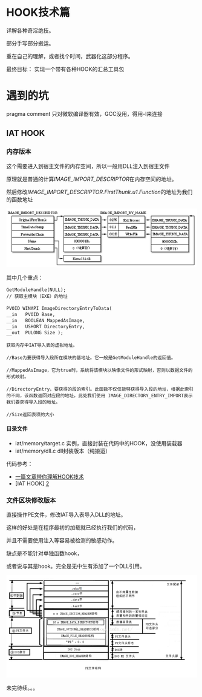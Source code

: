 # HOOK技术篇
详解各种奇淫绝技。

部分手写部分搬运。

重在自己的理解，或者找个时间，武器化这部分程序。

最终目标： 实现一个带有各种HOOK的汇总工具包


# 遇到的坑
pragma comment 只对微软编译器有效，GCC没用，得用-l来连接

## IAT HOOK
### 内存版本
这个需要进入到宿主文件的内存空间，所以一般用DLL注入到宿主文件

原理就是普通的计算*IMAGE_IMPORT_DESCRIPTOR*在内存空间的地址。

然后修改*IMAGE_IMPORT_DESCRIPTOR.FirstThunk.u1.Function*的地址为我们的函数地址

![img][3]

其中几个重点：
```
GetModuleHandle(NULL);
// 获取主模块（EXE）的地址

PVOID WINAPI ImageDirectoryEntryToData( 
__in   PVOID Base, 
__in   BOOLEAN MappedAsImage, 
__in   USHORT DirectoryEntry, 
__out  PULONG Size );

获取内存中IAT导入表的虚拟地址。

//Base为要获得导入段所在模块的基地址。它一般是GetModuleHandle的返回值。

//MappedAsImage，它为true时，系统将该模块以映像文件的形式映射，否则以数据文件的形式映射。

//DirectoryEntry，要获得的段的索引。此函数不仅仅能够获得导入段的地址，根据此索引的不同，该函数返回对应段的地址。此处我们使用 IMAGE_DIRECTORY_ENTRY_IMPORT表示我们要获得导入段的地址。

//Size返回表项的大小

```
#### 目录文件

 - iat/memory/target.c 实例，直接封装在代码中的HOOK，没使用装载器
 - iat/memory/dll.c dll封装版本（纯搬运）

代码参考：

  - [一篇文章带你理解HOOK技术][1]
  - [IAT HOOK] [2]

### 文件区块修改版本

直接操作PE文件，修改IAT导入表导入DLL的地址。

这样的好处是在程序最初的加载就已经执行我们的代码，

并且不需要使用注入等容易被检测的敏感动作。

缺点是不能针对单独函数hook，

或者说与其是hook。完全是无中生有添加了一个DLL引用。

![pe][4]

未完待续。。。


  [1]: https://bbs.pediy.com/thread-251412.htm
  [2]: https://www.cnblogs.com/dliv3/p/6398960.html
  [3]: img/IMAGE_IMPORT_DESCRIPTOR.gif
  [4]: img/pe.bmp